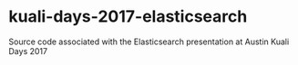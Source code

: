 # kuali-days-2017-elasticsearch
Source code associated with the Elasticsearch presentation at Austin Kuali Days 2017
